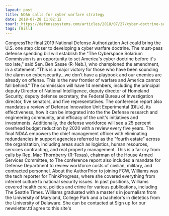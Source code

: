 ```yaml
---
layout: post
title: NDAA calls for cyber warfare strategy
date: 2018-07-28 11:02:12
tourl: https://defensesystems.com/articles/2018/07/27/cyber-doctrine-sasse-ndaa.aspx
tags: [Bill]
---
```

CongressThe final 2019 National Defense Authorization Act could bring the U.S. one step closer to developing a cyber warfare doctrine. The must-pass defense spending bill will establish the "The Cyberspace Solarium Commission is an opportunity to set America's cyber doctrine before it's too late," said Sen. Ben Sasse (R-Neb.), who championed the amendment, in a statement. "This is a major victory for those who have been sounding the alarm on cybersecurity...we don't have a playbook and our enemies are already on offense. This is the new frontier of warfare and America cannot fall behind." The commission will have 14 members, including the principal deputy Director of National Intelligence, deputy director of Homeland Security, deputy defense secretary, the Federal Bureau of Investigation director, five senators, and five representatives. The conference report also mandates a review of Defense Innovation Unit Experimental (DIUx), its effectiveness, how it can be integrated into the the Defense research and engineering community, and efficacy of the unit's initiatives and investments. Additionally, the defense workforce will see a 25 percent overhead budget reduction by 2020 with a review every five years. The final NDAA empowers the chief management officer with eliminating redundancies in support agencies referred to as the "fourth estate" across the organization, including areas such as logistics, human resources, services contracting, and real property management. This is a far cry from calls by Rep. Mac Thornberry (R-Texas), chairman of the House Armed Services Committee, to The conference report also included a mandate for Defense Department to review workforce costs of civilian, military, and contracted personnel. About the AuthorPrior to joining FCW, Williams was the tech reporter for ThinkProgress, where she covered everything from internet culture to national security issues. In past positions, Williams covered health care, politics and crime for various publications, including The Seattle Times. Williams graduated with a master's in journalism from the University of Maryland, College Park and a bachelor's in dietetics from the University of Delaware. She can be contacted at Sign up for our newsletter.ttI agree to this site's 